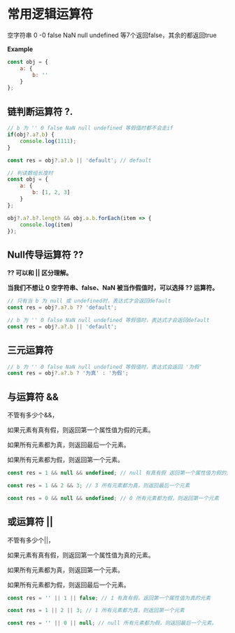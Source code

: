 # 常用逻辑运算符
空字符串 0 -0 false NaN null undefined 等7个返回false，其余的都返回true

**Example**
```js
const obj = {
    a: {
        b: ''
    }
};
```

## 链判断运算符 ?.
```js
// b 为 '' 0 false NaN null undefined 等假值时都不会走if
if(obj?.a?.b) {
    console.log(1111);
}
```
```js
const res = obj?.a?.b || 'default'; // default
```
```js
// 判读数组长度时
const obj = {
    a: {
        b: [1, 2, 3]
    }
};

obj?.a?.b?.length && obj.a.b.forEach(item => {
    console.log(item)
});
```

## Null传导运算符 ??
**?? 可以和 || 区分理解。**

**当我们不想让 0 空字符串、false、NaN 被当作假值时，可以选择 ?? 运算符。**
```js
// 只有当 b 为 null 或 undefined时，表达式才会返回default
const res = obj?.a?.b ?? 'default';

// b 为 '' 0 false NaN null undefined 等假值时，表达式才会返回default
const res = obj?.a?.b || 'default';
```

## 三元运算符
```js
// b 为 '' 0 false NaN null undefined 等假值时，表达式会返回 '为假'
const res = obj?.a?.b ? '为真' : '为假';
```

## 与运算符 &&
不管有多少个&&，

如果元素有真有假，则返回第一个属性值为假的元素。

如果所有元素都为真，则返回最后一个元素。

如果所有元素都为假，则返回第一个元素。
```js
const res = 1 && null && undefined; // null 有真有假 返回第一个属性值为假的元素

const res = 1 && 2 && 3; // 3 所有元素都为真，则返回最后一个元素

const res = 0 && null && undefined; // 0 所有元素都为假，则返回第一个元素
```

## 或运算符 ||
不管有多少个||，

如果元素有真有假，则返回第一个属性值为真的元素。

如果所有元素都为真，则返回第一个元素。

如果所有元素都为假，则返回最后一个元素。
```js
const res = '' || 1 || false; // 1 有真有假，返回第一个属性值为真的元素

const res = 1 || 2 || 3; // 1 所有元素都为真，则返回第一个元素

const res = '' || 0 || null; // null 所有元素都为假，则返回最后一个元素。 
```
